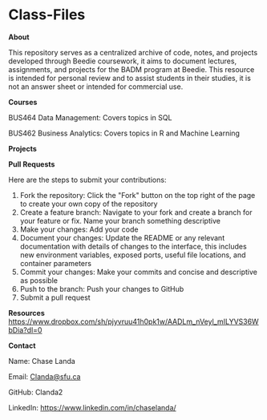 # Class-Files 

**About**

This repository serves as a centralized archive of code, notes, and projects developed through Beedie coursework, it aims to document lectures, assignments, and projects for the BADM program at Beedie. This resource is intended for personal review and to assist students in their studies, it is not an answer sheet or intended for commercial use. 

**Courses** 

BUS464 Data Management: Covers topics in SQL 

BUS462 Business Analytics: Covers topics in R and Machine Learning 

**Projects**

**Pull Requests** 

Here are the steps to submit your contributions: 

1) Fork the repository: Click the "Fork" button on the top right of the page to create your own copy of the repository
2) Create a feature branch: Navigate to your fork and create a branch for your feature or fix. Name your branch something descriptive
3) Make your changes: Add your code
4) Document your changes: Update the README or any relevant documentation with details of changes to the interface, this includes new environment variables, exposed ports, useful file locations, and container parameters
5) Commit your changes: Make your commits and concise and descriptive as possible
6) Push to the branch: Push your changes to GitHub
7) Submit a pull request

**Resources** 
https://www.dropbox.com/sh/pjyvruu41h0pk1w/AADLm_nVeyl_mILYVS36WbDia?dl=0

**Contact** 

Name: Chase Landa 

Email: Clanda@sfu.ca

GitHub: Clanda2 

LinkedIn: https://www.linkedin.com/in/chaselanda/ 

